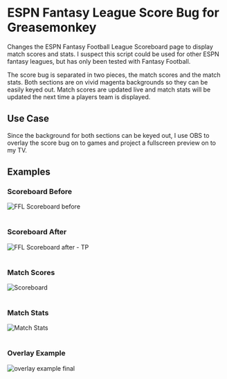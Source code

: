 # ESPN Fantasy League Score Bug for Greasemonkey
Changes the ESPN Fantasy Football League Scoreboard page to display match scores and stats. I suspect this script could be used for other ESPN fantasy leagues, but has only been tested with Fantasy Football.

The score bug is separated in two pieces, the match scores and the match stats. Both sections are on vivid magenta backgrounds so they can be easily keyed out. Match scores are updated live and match stats will be updated the next time a players team is displayed.

## Use Case
Since the background for both sections can be keyed out, I use OBS to overlay the score bug on to games and project a fullscreen preview on to my TV.

## Examples

### Scoreboard Before <br />
![FFL Scoreboard before](https://user-images.githubusercontent.com/64434300/191108228-2c7df6ba-b7bf-4fc3-b4d8-648a79c906bd.PNG) <br /> <br />


### Scoreboard After <br />
![FFL Scoreboard after - TP](https://user-images.githubusercontent.com/64434300/191108494-736cc576-29eb-4d51-a267-ee525f51bb03.PNG) <br /> <br />


### Match Scores <br />
![Scoreboard](https://user-images.githubusercontent.com/64434300/191108297-58fd33df-bdcd-4837-9920-74de5938d94c.png) <br /> <br />


### Match Stats <br />
![Match Stats](https://user-images.githubusercontent.com/64434300/191108314-7fc5d773-f731-4c43-b6e5-5fa01d8d6054.png) <br /> <br />

### Overlay Example <br />
![overlay example final](https://user-images.githubusercontent.com/64434300/191108356-f85c307a-544c-4bc8-ac28-336037dca6ef.png)

